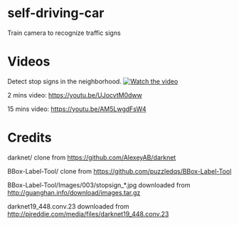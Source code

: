 # self-driving-car
Train camera to recognize traffic signs

# Videos
Detect stop signs in the neighborhood.
[![Watch the video](https://i9.ytimg.com/vi/dLJduPXZDYY/1.jpg?sqp=CJC9zNEF&rs=AOn4CLCXsZFtJTqyIgNp0KUz_9a63Mu_tA)](https://youtu.be/dLJduPXZDYY)

2 mins video: https://youtu.be/UJocvtM0dww

15 mins video: https://youtu.be/AM5LwgdFsW4


# Credits

darknet/ clone from https://github.com/AlexeyAB/darknet

BBox-Label-Tool/ clone from https://github.com/puzzledqs/BBox-Label-Tool

BBox-Label-Tool/Images/003/stopsign_*.jpg downloaded from http://guanghan.info/download/images.tar.gz

darknet19_448.conv.23 downloaded from http://pjreddie.com/media/files/darknet19_448.conv.23








